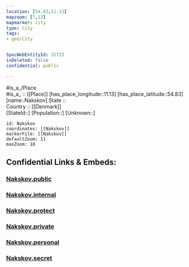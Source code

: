 ```yaml
---
location: [54.83,11.13] 
mapzoom: [7,12] 
mapmarker: city 
type: City
tags:
- geo/City


SpocWebEntityId: 32723
isDeleted: false
confidential: public

---
```

#is_a_/Place  
#is_a_ :: [[Place]] 
[has_place_longitude::11.13] 
[has_place_latitude::54.83] 
[name::Nakskov] 
State ::  
Country :: [[Denmark]]  
[StateId::] 
[Population::] 
[Unknown::] 


```leaflet
id: Nakskov
coordinates: [[Nakskov]] 
markerFile: [[Nakskov]] 
defaultZoom: 11 
maxZoom: 18
```


## Confidential Links & Embeds: 

### [Nakskov.public](/_public/\Earth\Continent\Europe\Europe~North\Denmark\Regions~Denmark\Sjælland\CityNakskov.public.md) 

### [Nakskov.internal](/_internal/\Earth\Continent\Europe\Europe~North\Denmark\Regions~Denmark\Sjælland\CityNakskov.internal.md) 

### [Nakskov.protect](/_protect/\Earth\Continent\Europe\Europe~North\Denmark\Regions~Denmark\Sjælland\CityNakskov.protect.md) 

### [Nakskov.private](/_private/\Earth\Continent\Europe\Europe~North\Denmark\Regions~Denmark\Sjælland\CityNakskov.private.md) 

### [Nakskov.personal](/_personal/\Earth\Continent\Europe\Europe~North\Denmark\Regions~Denmark\Sjælland\CityNakskov.personal.md) 

### [Nakskov.secret](/_secret/\Earth\Continent\Europe\Europe~North\Denmark\Regions~Denmark\Sjælland\CityNakskov.secret.md)

